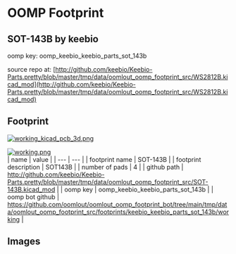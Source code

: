 # OOMP Footprint  
## SOT-143B  by keebio  
  
oomp key: oomp_keebio_keebio_parts_sot_143b  
  
source repo at: [http://github.com/keebio/Keebio-Parts.pretty/blob/master/tmp/data/oomlout_oomp_footprint_src/WS2812B.kicad_mod](http://github.com/keebio/Keebio-Parts.pretty/blob/master/tmp/data/oomlout_oomp_footprint_src/WS2812B.kicad_mod)  
## Footprint  
  
[![working_kicad_pcb_3d.png](working_kicad_pcb_3d_600.png)](working_kicad_pcb_3d.png)  
  
[![working.png](working_600.png)](working.png)  
| name | value | 
| --- | --- | 
| footprint name | SOT-143B | 
| footprint description | SOT143B | 
| number of pads | 4 | 
| github path | http://github.com/keebio/Keebio-Parts.pretty/blob/master/tmp/data/oomlout_oomp_footprint_src/SOT-143B.kicad_mod | 
| oomp key | oomp_keebio_keebio_parts_sot_143b | 
| oomp bot github | https://github.com/oomlout/oomlout_oomp_footprint_bot/tree/main/tmp/data/oomlout_oomp_footprint_src/footprints/keebio_keebio_parts_sot_143b/working | 
## Images  
